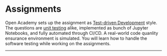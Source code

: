 # Assignments

Open Academy sets up the assignment as [Test-driven Development](https://en.wikipedia.org/wiki/Test-driven_development) style. The questions are [unit testing](https://en.wikipedia.org/wiki/Unit_testing) alike, implemented as bunch of Jupyter Notebooks, and fully automated through CI/CD. A real-world code quanlity ensurance environment is simulated. You will learn how to handle the software testing while working on the assignments.

---

```{tableofcontents}

```